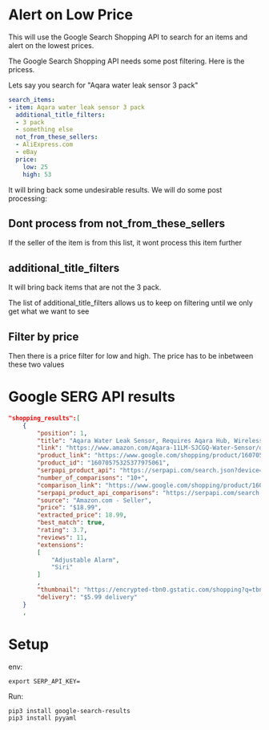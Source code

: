 # Alert on Low Price

This will use the Google Search Shopping API to search for an items and alert on the lowest prices.

The Google Search Shopping API needs some post filtering.  Here is the pricess.

Lets say you search for "Aqara water leak sensor 3 pack"

```yaml
search_items:
- item: Aqara water leak sensor 3 pack
  additional_title_filters:
  - 3 pack
  - something else
  not_from_these_sellers:
  - AliExpress.com
  - eBay
  price:
    low: 25
    high: 53
```

It will bring back some undesirable results.  We will do some post processing:

## Dont process from not_from_these_sellers
If the seller of the item is from this list, it wont process this item further


## additional_title_filters
It will bring back items that are not the 3 pack.

The list of additional_title_filters allows us to keep on filtering until we only
get what we want to see

## Filter by price
Then there is a price filter for low and high.  The price has to be inbetween these two
values

# Google SERG API results
```json
"shopping_results":[
    {
        "position": 1,
        "title": "Aqara Water Leak Sensor, Requires Aqara Hub, Wireless Water Leak Detector ...",
        "link": "https://www.amazon.com/Aqara-11LM-SJCGQ-Water-Sensor/dp/B07D39MSZS?source=ps-sl-shoppingads-lpcontext&ref_=fplfs&psc=1&smid=A35PXP61BJ01A2",
        "product_link": "https://www.google.com/shopping/product/16070575325377975061?gl=us",
        "product_id": "16070575325377975061",
        "serpapi_product_api": "https://serpapi.com/search.json?device=desktop&engine=google_product&gl=us&google_domain=google.com&hl=en&location=United+States&product_id=16070575325377975061",
        "number_of_comparisons": "10+",
        "comparison_link": "https://www.google.com/shopping/product/16070575325377975061/offers?hl=en&gl=us&uule=w+CAIQICINVW5pdGVkIFN0YXRlcw&q=aqara+water+leak+sensor&prds=eto:7824488265108361142_0,pid:256602637212884877,rsk:PC_15591572458261802167&sa=X&ved=0ahUKEwi6mOye99uFAxXwkK8BHUnACxQQ3q4ECP0J",
        "serpapi_product_api_comparisons": "https://serpapi.com/search.json?engine=google_product&filter=eto%3A7824488265108361142_0%2Cpid%3A256602637212884877%2Crsk%3APC_15591572458261802167&gl=us&offers=1&product_id=16070575325377975061&sa=X&uule=w+CAIQICINVW5pdGVkIFN0YXRlcw&ved=0ahUKEwi6mOye99uFAxXwkK8BHUnACxQQ3q4ECP0J",
        "source": "Amazon.com - Seller",
        "price": "$18.99",
        "extracted_price": 18.99,
        "best_match": true,
        "rating": 3.7,
        "reviews": 11,
        "extensions":
        [
            "Adjustable Alarm",
            "Siri"
        ]
        ,
        "thumbnail": "https://encrypted-tbn0.gstatic.com/shopping?q=tbn:ANd9GcQUhBxkP3xIg3RNHb0DdL-UCmEtmcC5rtCXy2wa2HQ1H7qS9C43XyiKU15apUfBsYP5A0zHuEW8e3btTNEHmPNBU0SUYmXxwyuu91X81lbj&usqp=CAE",
        "delivery": "$5.99 delivery"
    }
    ,
```

# Setup
env:
```
export SERP_API_KEY=
```

Run:
```
pip3 install google-search-results
pip3 install pyyaml
```